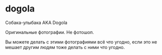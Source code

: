 # dogola
Собака-улыбака AKA Dogola 

Оригинальные фотографии. Не фотошоп.

Вы можете делать с этими фотографиями всё что угодно, если это не мешает другим людям тоже делать с ними что угодно.
